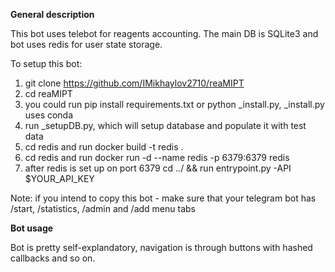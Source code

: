 **General description**

This bot uses telebot for reagents accounting. The main DB is SQLite3 and bot uses redis for user state storage.

To setup this bot:
1) git clone https://github.com/IMikhaylov2710/reaMIPT
2) cd reaMIPT
3) you could run pip install requirements.txt or python _install.py, _install.py uses conda
4) run _setupDB.py, which will setup database and populate it with test data
5) cd redis and run docker build -t redis .
6) cd redis and run docker run -d --name redis -p 6379:6379 redis
7) after redis is set up on port 6379 cd ../ && run entrypoint.py -API $YOUR_API_KEY

Note: if you intend to copy this bot - make sure that your telegram bot has /start, /statistics, /admin and /add menu tabs

**Bot usage**

Bot is pretty self-explandatory, navigation is through buttons with hashed callbacks and so on.